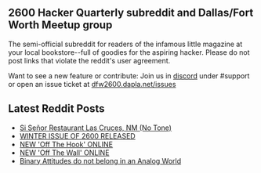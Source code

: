 ## 2600 Hacker Quarterly subreddit and Dallas/Fort Worth Meetup group
The semi-official subreddit for readers of the infamous little magazine at your local bookstore--full of goodies for the aspiring hacker. Please do not post links that violate the reddit's user agreement.

Want to see a new feature or contribute: 
Join us in [discord](https://dfw2600.dapla.net/chat) under #support or open an issue ticket at [dfw2600.dapla.net/issues](https://dfw2600.dapla.net/issues)

## Latest Reddit Posts
<!-- BLOG-POST-LIST:START -->
- [Si Señor Restaurant Las Cruces, NM (No Tone)](https://www.reddit.com/r/2600/comments/1iaz9ji/si_señor_restaurant_las_cruces_nm_no_tone/)
- [WINTER ISSUE OF 2600 RELEASED](https://2600.com/content/winter-issue-2600-released-17)
- [NEW 'Off The Hook' ONLINE](https://2600.com/hook/22-01-2025)
- [NEW 'Off The Wall' ONLINE](https://2600.com/wall/21-01-2025)
- [Binary Attitudes do not belong in an Analog World](https://www.reddit.com/r/2600/comments/1i6eopg/binary_attitudes_do_not_belong_in_an_analog_world/)
<!-- BLOG-POST-LIST:END -->
